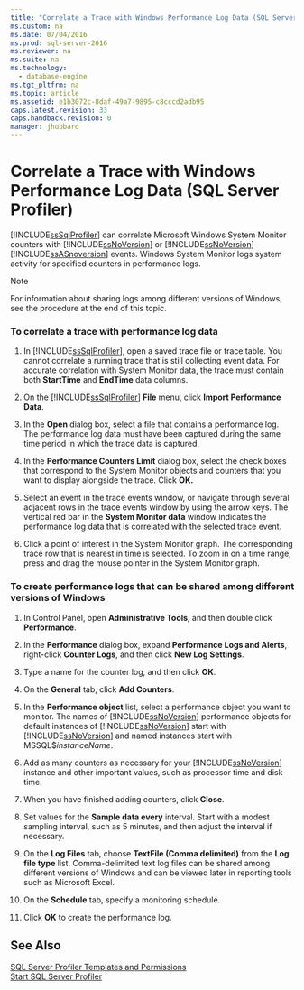 ```yaml
---
title: "Correlate a Trace with Windows Performance Log Data (SQL Server Profiler)"
ms.custom: na
ms.date: 07/04/2016
ms.prod: sql-server-2016
ms.reviewer: na
ms.suite: na
ms.technology: 
  - database-engine
ms.tgt_pltfrm: na
ms.topic: article
ms.assetid: e1b3072c-8daf-49a7-9895-c8cccd2adb95
caps.latest.revision: 33
caps.handback.revision: 0
manager: jhubbard
---
```

# Correlate a Trace with Windows Performance Log Data (SQL Server Profiler)
[!INCLUDE[ssSqlProfiler](../../Topics/TopicNameContainA/tokens/ssSqlProfiler_md.md)] can correlate Microsoft Windows System Monitor counters with [!INCLUDE[ssNoVersion](../../Topics/TopicNameContainA/tokens/ssNoVersion_md.md)] or [!INCLUDE[ssNoVersion](../../Topics/TopicNameContainA/tokens/ssNoVersion_md.md)] [!INCLUDE[ssASnoversion](../../Topics/TopicNameContainA/tokens/ssASnoversion_md.md)] events. Windows System Monitor logs system activity for specified counters in performance logs.  
  
> [!NOTE]  
>  For information about sharing logs among different versions of Windows, see the procedure at the end of this topic.  
  
### To correlate a trace with performance log data  
  
1.  In [!INCLUDE[ssSqlProfiler](../../Topics/TopicNameContainA/tokens/ssSqlProfiler_md.md)], open a saved trace file or trace table. You cannot correlate a running trace that is still collecting event data. For accurate correlation with System Monitor data, the trace must contain both **StartTime** and **EndTime** data columns.  
  
2.  On the [!INCLUDE[ssSqlProfiler](../../Topics/TopicNameContainA/tokens/ssSqlProfiler_md.md)] **File** menu, click **Import Performance Data**.  
  
3.  In the **Open** dialog box, select a file that contains a performance log. The performance log data must have been captured during the same time period in which the trace data is captured.  
  
4.  In the **Performance Counters Limit** dialog box, select the check boxes that correspond to the System Monitor objects and counters that you want to display alongside the trace. Click **OK.**  
  
5.  Select an event in the trace events window, or navigate through several adjacent rows in the trace events window by using the arrow keys. The vertical red bar in the **System Monitor data** window indicates the performance log data that is correlated with the selected trace event.  
  
6.  Click a point of interest in the System Monitor graph. The corresponding trace row that is nearest in time is selected. To zoom in on a time range, press and drag the mouse pointer in the System Monitor graph.  
  
### To create performance logs that can be shared among different versions of Windows  
  
1.  In Control Panel, open **Administrative Tools**, and then double click **Performance**.  
  
2.  In the **Performance** dialog box, expand **Performance Logs and Alerts**, right-click **Counter Logs**, and then click **New Log Settings**.  
  
3.  Type a name for the counter log, and then click **OK**.  
  
4.  On the **General** tab, click **Add Counters**.  
  
5.  In the **Performance object** list, select a performance object you want to monitor. The names of [!INCLUDE[ssNoVersion](../../Topics/TopicNameContainA/tokens/ssNoVersion_md.md)] performance objects for default instances of [!INCLUDE[ssNoVersion](../../Topics/TopicNameContainA/tokens/ssNoVersion_md.md)] start with [!INCLUDE[ssNoVersion](../../Topics/TopicNameContainA/tokens/ssNoVersion_md.md)] and named instances start with MSSQL$*instanceName*.  
  
6.  Add as many counters as necessary for your [!INCLUDE[ssNoVersion](../../Topics/TopicNameContainA/tokens/ssNoVersion_md.md)] instance and other important values, such as processor time and disk time.  
  
7.  When you have finished adding counters, click **Close**.  
  
8.  Set values for the **Sample data every** interval. Start with a modest sampling interval, such as 5 minutes, and then adjust the interval if necessary.  
  
9. On the **Log Files** tab, choose **TextFile (Comma delimited)** from the **Log file type** list. Comma-delimited text log files can be shared among different versions of Windows and can be viewed later in reporting tools such as Microsoft Excel.  
  
10. On the **Schedule** tab, specify a monitoring schedule.  
  
11. Click **OK** to create the performance log.  
  
## See Also  
 [SQL Server Profiler Templates and Permissions](../../Topics/TopicNameNotContainA/SQL-Server-Profiler-Templates-and-Permissions.md)   
 [Start SQL Server Profiler](../../Topics/TopicNameNotContainA/Start-SQL-Server-Profiler.md)